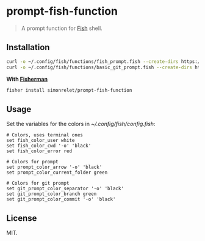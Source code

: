 # prompt-fish-function

> A prompt function for [Fish](http://fishshell.com/) shell.

## Installation

```sh
curl -o ~/.config/fish/functions/fish_prompt.fish --create-dirs https://raw.githubusercontent.com/simonrelet/prompt-fish-function/master/functions/fish_prompt.fish
curl -o ~/.config/fish/functions/basic_git_prompt.fish --create-dirs https://raw.githubusercontent.com/simonrelet/prompt-fish-function/master/functions/basic_git_prompt.fish
```

**With [Fisherman](https://github.com/fisherman/fisherman)**

```sh
fisher install simonrelet/prompt-fish-function
```

## Usage

Set the variables for the colors in  _~/.config/fish/config.fish_:
```
# Colors, uses terminal ones
set fish_color_user white
set fish_color_cwd '-o' 'black'
set fish_color_error red

# Colors for prompt
set prompt_color_arrow '-o' 'black'
set prompt_color_current_folder green

# Colors for git prompt
set git_prompt_color_separator '-o' 'black'
set git_prompt_color_branch green
set git_prompt_color_commit '-o' 'black'
```

## License

MIT.
